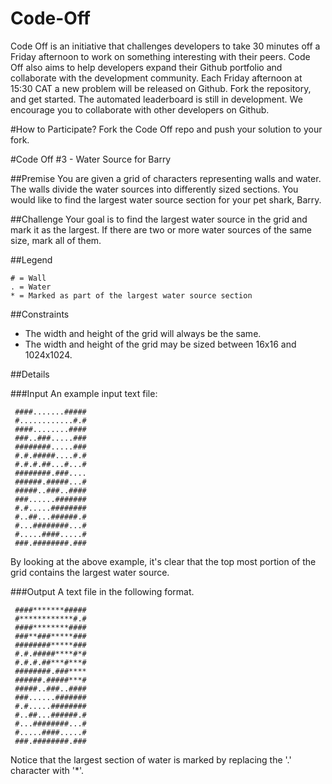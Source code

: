 # Code-Off
Code Off is an initiative that challenges developers to take 30 minutes off a Friday afternoon to work on something interesting with their peers. Code Off also aims to help developers expand their Github portfolio and collaborate with the development community. Each Friday afternoon at 15:30 CAT a new problem will be released on Github. Fork the repository, and get started.
The automated leaderboard is still in development. We encourage you to collaborate with other developers on Github.

#How to Participate?
Fork the Code Off repo and push your solution to your fork.

#Code Off #3 - Water Source for Barry

##Premise
You are given a grid of characters representing walls and water.
The walls divide the water sources into differently sized sections.
You would like to find the largest water source section for your pet shark, Barry.

##Challenge
Your goal is to find the largest water source in the grid and mark it as the largest.
If there are two or more water sources of the same size, mark all of them.

##Legend
```
# = Wall
. = Water
* = Marked as part of the largest water source section
```
##Constraints
* The width and height of the grid will always be the same.
* The width and height of the grid may be sized between 16x16 and 1024x1024.

##Details

###Input
An example input text file:

```
 ####.......#####
 #............#.#
 ####........####
 ###..###.....###
 ########.....###
 #.#.#####....#.#
 #.#.#.##...#...#
 ########.###....
 ######.#####...#
 #####..###..####
 ###......#######
 #.#.....########
 #..##...######.#
 #...########...#
 #.....####.....#
 ###.########.###
```
By looking at the above example, it's clear that the top most portion of the grid contains the largest water source.

###Output
A text file in the following format.

```
 ####*******#####
 #************#.#
 ####********####
 ###**###*****###
 ########*****###
 #.#.#####****#*#
 #.#.#.##***#***#
 ########.###****
 ######.#####***#
 #####..###..####
 ###......#######
 #.#.....########
 #..##...######.#
 #...########...#
 #.....####.....#
 ###.########.###
```
Notice that the largest section of water is marked by replacing the '.' character with '*'.
